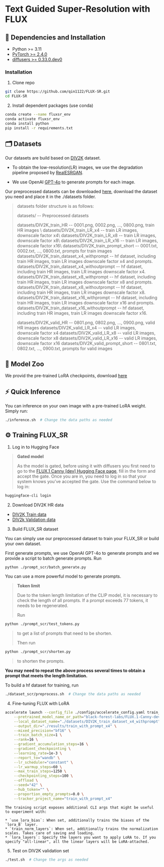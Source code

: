# Text Guided Super-Resolution with FLUX

## 🔧 Dependencies and Installation
- Python >= 3.11
- [PyTorch >= 2.4.0](https://pytorch.org/)
- [diffusers >= 0.33.0.dev0](https://huggingface.co/docs/diffusers)

### Installation
1. Clone repo

```bash
git clone https://github.com/qin1122/FLUX-SR.git
cd FLUX-SR
```
2. Install dependent packages (use conda)

```bash
conda create --name fluxsr_env
conda activate fluxsr_env
conda install python
pip install -r requirements.txt
```

## 🗂️ Datasets

Our datasets are build based on [DIV2K](https://data.vision.ee.ethz.ch/cvl/DIV2K/) dataset.

- To obtain the low-resolution(LR) images, we use the degradation pipeline proposed by [RealESRGAN](https://github.com/xinntao/Real-ESRGAN). 

- We use OpenAI [GPT-4o](https://openai.com/index/hello-gpt-4o/) to generate prompts for each image.

Our preprocessed datasets can be downloaded [here](https://box.nju.edu.cn/d/b2895e81670b436c88d8/), download the dataset you need and place it in the ./datasets folder.

> datasets folder structure is as follows: 
>
> datasets/  -- Preprocessed datasets
> 
> datasets/DIV2K_train_HR -- 0001.png, 0002.png, ..., 0800.png, train HR images \\
> datasets/DIV2K_train_LR_x4 -- train LR images, downscale factor x4\\
> datasets/DIV2K_train_LR_x8 -- train LR images, downscale factor x8\\
> datasets/DIV2K_train_LR_x16 -- train LR images, downscale factor x16\\
> datasets/DIV2K_train_prompt_short -- 0001.txt, 0002.txt, ..., 0800.txt, prompts for train images
> datasets/DIV2K_train_dataset_x4_withprompt -- hf dataset, including train HR images, train LR images downscale factor x4 and prompts.
> datasets/DIV2K_train_dataset_x4_withoutprompt -- hf dataset, including train HR images, train LR images downscale factor x4.
> datasets/DIV2K_train_dataset_x8_withprompt -- hf dataset, including train HR images, train LR images downscale factor x8 and prompts.
> datasets/DIV2K_train_dataset_x8_withoutprompt -- hf dataset, including train HR images, train LR images downscale factor x8.
> datasets/DIV2K_train_dataset_x16_withprompt -- hf dataset, including train HR images, train LR images downscale factor x16 and prompts.
> datasets/DIV2K_train_dataset_x16_withoutprompt -- hf dataset, including train HR images, train LR images downscale factor x16.
>
> datasets/DIV2K_valid_HR -- 0801.png, 0802.png, ..., 0900.png, valid HR images
> datasets/DIV2K_valid_LR_x4 -- valid LR images, downscale factor x4
> datasets/DIV2K_valid_LR_x8 -- valid LR images, downscale factor x8
> datasets/DIV2K_valid_LR_x16 -- valid LR images, downscale factor x16
> datasets/DIV2K_valid_prompt_short -- 0801.txt, 0802.txt, ..., 0900.txt, prompts for valid images

## 🏰 Model Zoo

We provid the pre-trained LoRA checkpoints, download [here](https://box.nju.edu.cn/d/605bcdc252bb4a9b8462/)

## ⚡️ Quick Inference

You can inference on your own image with a pre-trained LoRA weight. Simply run:
```bash
./inference.sh  # Change the data paths as needed
```

## ⚙️ Training FLUX_SR
1. Log in to Hugging Face
> **Gated model**
>
> As the model is gated, before using it with diffusers you first need to go to the [FLUX.1 Canny [dev] Hugging Face page](https://huggingface.co/black-forest-labs/FLUX.1-Canny-dev), fill in the form and accept the gate. Once you are in, you need to log in so that your system knows you’ve accepted the gate. Use the command below to log in:

```bash
huggingface-cli login
```

2. Download DIV2K HR data
- [DIV2K Train data](http://data.vision.ee.ethz.ch/cvl/DIV2K/DIV2K_train_HR.zip)
- [DIV2k Validation data](http://data.vision.ee.ethz.ch/cvl/DIV2K/DIV2K_valid_HR.zip)

3. Build FLUX_SR dataset

You can simply use our preprocessed dataset to train your FLUX_SR or build your own dataset.

First generate prompts, we use OpenAI GPT-4o to generate prompts and we provide a script to batch generate prompts. Run
```bash
python ./prompt_scr/batch_generate.py
```
You can use a more powerful model to generate prompts.

> **Token limit**
>
> Due to the token length limitation of the CLIP model, it is necessary to check the length of all prompts. If a prompt exceeds 77 tokens, it needs to be regenerated.
> 
> Run
```bash
python ./prompt_scr/test_tokens.py  
```
> to get a list of prompts that need to be shorten.
>
> Then run
```bash
python ./prompt_scr/shorten.py
```
> to shorten the prompts. 
>
**You may need to repeat the above process several times to obtain a prompt that meets the length limitation.**

To build a hf dataset for training, run
```bash
./dataset_scr/preprocess.sh  # Change the data paths as needed
```

4. Fine-tuning FLUX with LoRA
```bash
accelerate launch --config_file ./configs/accelerate_config.yaml train_with_lora.py \
    --pretrained_model_name_or_path="black-forest-labs/FLUX.1-Canny-dev" \
    --local_dataset_name="./datasets/DIV2K_train_dataset_x4_withprompt" \
    --output_dir="./results/train_with_prompt_x4" \
    --mixed_precision="bf16" \
    --train_batch_size=1 \
    --rank=16 \
    --gradient_accumulation_steps=16 \
    --gradient_checkpointing \
    --learning_rate=1e-3 \
    --report_to="wandb" \
    --lr_scheduler="constant" \
    --lr_warmup_steps=60 \
    --max_train_steps=1250 \
    --checkpointing_steps=100 \
    --offload \
    --seed="42" \
    --hub_token="" \
    --proportion_empty_prompts=0.0 \
    --tracker_project_name="train_with_prompt_x4"
```

    The training script exposes additional CLI args that might be useful to experiment with:

    * `use_lora_bias`: When set, additionally trains the biases of the `lora_B` layer. 
    * `train_norm_layers`: When set, additionally trains the normalization scales. Takes care of saving and loading.
    * `lora_layers`: Specify the layers you want to apply LoRA to. If you specify "all-linear", all the linear layers will be LoRA-attached.

5. Test on DIV2K validation set

```bash
./test.sh  # Change the args as needed
```


